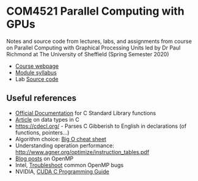 # COM4521 Parallel Computing with GPUs
Notes and source code from lectures, labs, and assignments from course on Parallel Computing with Graphical Processing Units 
led by Dr Paul Richmond at The University of Sheffield (Spring Semester 2020)

- [Course webpage](https://paulrichmond.shef.ac.uk/teaching/COM4521/)
- [Module syllabus](http://www.dcs.shef.ac.uk/intranet/teaching/public/modules/level4/com4521.html)
- Lab [Source code](https://github.com/mondus/com4521)

## Useful references
- [Official Documentation](http://www.cplusplus.com/reference/clibrary/) for C Standard Library functions
- [Article](https://www.geeksforgeeks.org/data-types-in-c/) on data types in C
- https://cdecl.org/ - Parses C Gibberish to English in declarations (of functions, pointers...)
- Algorithm choice: [Big O cheat sheet](http://bigocheatsheet.com/)
- Understanding operation performance: http://www.agner.org/optimize/instruction_tables.pdf
- [Blog posts](http://jakascorner.com/blog/2016/04/omp-introduction.html) on OpenMP
- Intel, [Troubleshoot](https://software.intel.com/en-us/articles/32-openmp-traps-for-c-developers) common OpenMP bugs
- NVIDIA, [CUDA C Programming Guide](http://docs.nvidia.com/cuda/cuda-c-programming-guide/)
